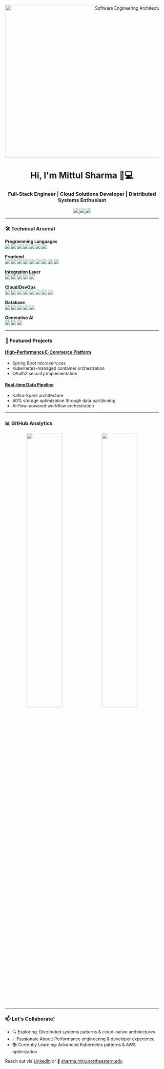 <p align="center">
  <img src="https://media.licdn.com/dms/image/D4D12AQFAdOrAQe1HEA/article-cover_image-shrink_720_1280/0/1709674661110?e=2147483647&amp;v=beta&amp;t=cXi9xoqDSrGR1XANMQyOXbhjIXhnmGcj5epolciGEF4" style="width: 800px; height: 500px; margin: 0px;" alt="Software Engineering Architecture">
</p>

<h1 align="center">Hi, I'm Mittul Sharma 👨💻</h1>
<h3 align="center">Full-Stack Engineer | Cloud Solutions Developer | Distributed Systems Enthusiast</h3>

<p align="center">
  <a href="https://www.linkedin.com/in/mittul-sharma-38015965/">
    <img src="https://img.shields.io/badge/LinkedIn-0077B5?style=for-the-badge&logo=linkedin&logoColor=white">
  </a>
  <a href="https://medium.com/@mittulsharma07">
    <img src="https://img.shields.io/badge/Medium-12100E?style=for-the-badge&logo=medium&logoColor=white">
  </a>
  <a href="mailto:sharma.mit@northeastern.edu">
    <img src="https://img.shields.io/badge/Email-D14836?style=for-the-badge&logo=gmail&logoColor=white">
  </a>
</p>

---

### 🛠️ Technical Arsenal

**Programming Languages**  
<img src="https://img.shields.io/badge/Java-ED8B00?style=for-the-badge&logo=openjdk&logoColor=white"> <img src="https://img.shields.io/badge/C%23-239120?style=for-the-badge&logo=c-sharp&logoColor=white"> <img src="https://img.shields.io/badge/Python-3776AB?style=for-the-badge&logo=python&logoColor=white"> <img src="https://img.shields.io/badge/JavaScript-F7DF1E?style=for-the-badge&logo=javascript&logoColor=black"> <img src="https://img.shields.io/badge/TypeScript-007ACC?style=for-the-badge&logo=typescript&logoColor=white"> <img src="https://img.shields.io/badge/Groovy-4298B8?style=for-the-badge&logo=apache-groovy&logoColor=white"> <img src="https://img.shields.io/badge/C++-00599C?style=for-the-badge&logo=c%2B%2B&logoColor=white">

**Frontend**  
<img src="https://img.shields.io/badge/HTML5-E34F26?style=for-the-badge&logo=html5&logoColor=white"> <img src="https://img.shields.io/badge/React-20232A?style=for-the-badge&logo=react&logoColor=61DAFB"> <img src="https://img.shields.io/badge/Angular-DD0031?style=for-the-badge&logo=angular&logoColor=white"> <img src="https://img.shields.io/badge/CSS3-1572B6?style=for-the-badge&logo=css3&logoColor=white"> <img src="https://img.shields.io/badge/Sass-CC6699?style=for-the-badge&logo=sass&logoColor=white"> <img src="https://img.shields.io/badge/Next.js-000000?style=for-the-badge&logo=next.js&logoColor=white"> <img src="https://img.shields.io/badge/Redux-764ABC?style=for-the-badge&logo=redux&logoColor=white"> <img src="https://img.shields.io/badge/Cypress-17202C?style=for-the-badge&logo=cypress&logoColor=white"> <img src="https://img.shields.io/badge/Jest-C21325?style=for-the-badge&logo=jest&logoColor=white">

**Integration Layer**  
<img src="https://img.shields.io/badge/Node.js-339933?style=for-the-badge&logo=node.js&logoColor=white"> <img src="https://img.shields.io/badge/Spring_Boot-6DB33F?style=for-the-badge&logo=spring-boot&logoColor=white"> <img src="https://img.shields.io/badge/GraphQL-E10098?style=for-the-badge&logo=graphql&logoColor=white"> <img src="https://img.shields.io/badge/Express.js-000000?style=for-the-badge&logo=express&logoColor=white"> <img src="https://img.shields.io/badge/Kafka-231F20?style=for-the-badge&logo=apache-kafka&logoColor=white">

**Cloud/DevOps**  
<img src="https://img.shields.io/badge/Azure-0089D6?style=for-the-badge&logo=microsoft-azure&logoColor=white"> <img src="https://img.shields.io/badge/AWS_S3-569A31?style=for-the-badge&logo=amazon-s3&logoColor=white"> <img src="https://img.shields.io/badge/AWS_Lambda-FF9900?style=for-the-badge&logo=aws-lambda&logoColor=white"> <img src="https://img.shields.io/badge/AWS_RDS-527FFF?style=for-the-badge&logo=amazon-rds&logoColor=white"> <img src="https://img.shields.io/badge/Docker-2496ED?style=for-the-badge&logo=docker&logoColor=white"> <img src="https://img.shields.io/badge/Kubernetes-326CE5?style=for-the-badge&logo=kubernetes&logoColor=white"> <img src="https://img.shields.io/badge/GitHub_Actions-2088FF?style=for-the-badge&logo=github-actions&logoColor=white"> <img src="https://img.shields.io/badge/Linux-FCC624?style=for-the-badge&logo=linux&logoColor=black">

**Database**  
<img src="https://img.shields.io/badge/MySQL-4479A1?style=for-the-badge&logo=mysql&logoColor=white"> <img src="https://img.shields.io/badge/PostgreSQL-316192?style=for-the-badge&logo=postgresql&logoColor=white"> <img src="https://img.shields.io/badge/MongoDB-47A248?style=for-the-badge&logo=mongodb&logoColor=white"> <img src="https://img.shields.io/badge/Cassandra-1287B1?style=for-the-badge&logo=apache-cassandra&logoColor=white"> <img src="https://img.shields.io/badge/Astra_DB-66C4E6?style=for-the-badge&logo=datastax&logoColor=white">

**Generative AI**  
<img src="https://img.shields.io/badge/LangChain-000000?style=for-the-badge&logo=langchain&logoColor=white"> <img src="https://img.shields.io/badge/Ollama-7C3AED?style=for-the-badge&logo=ollama&logoColor=white"> <img src="https://img.shields.io/badge/OpenAI-412991?style=for-the-badge&logo=openai&logoColor=white">


---

### 🚀 Featured Projects

#### [High-Performance E-Commerce Platform](https://github.com/your-repo)
- Spring Boot microservices
- Kubernetes-managed container orchestration
- OAuth2 security implementation

#### [Real-time Data Pipeline](https://github.com/your-repo) 
- Kafka-Spark architecture
- 40% storage optimization through data partitioning
- Airflow-powered workflow orchestration

---

### 📊 GitHub Analytics

<p align="center">
  <img width="48%" src="https://github-readme-stats.vercel.app/api?username=sharma-mitneu&show_icons=true&theme=radical">
  <img width="48%" src="https://github-readme-streak-stats.herokuapp.com/?user=sharma-mitneu&theme=radical">
</p>

---

### 📫 Let's Collaborate!

- 🔍 Exploring: Distributed systems patterns & cloud-native architectures
- 💡 Passionate About: Performance engineering & developer experience
- 📚 Currently Learning: Advanced Kubernetes patterns & AWS optimization

Reach out via [LinkedIn](https://www.linkedin.com/in/mittul-sharma-38015965/) or 📧 sharma.mit@northeastern.edu


